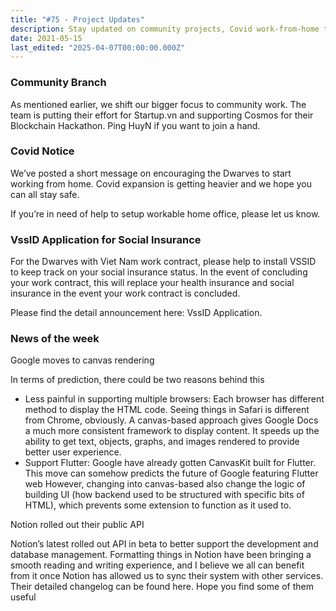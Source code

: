 ```yaml
---
title: "#75 - Project Updates"
description: Stay updated on community projects, Covid work-from-home tips, VssID social insurance app, Google Docs canvas rendering, and Notion’s new public API rollout.
date: 2021-05-15
last_edited: "2025-04-07T00:00:00.000Z"
---
```


### Community Branch

As mentioned earlier, we shift our bigger focus to community work. The team is putting their effort for Startup.vn and supporting Cosmos for their Blockchain Hackathon. Ping HuyN if you want to join a hand.

### Covid Notice

We’ve posted a short message on encouraging the Dwarves to start working from home. Covid expansion is getting heavier and we hope you can all stay safe.

If you’re in need of help to setup workable home office, please let us know.

### VssID Application for Social Insurance

For the Dwarves with Viet Nam work contract, please help to install VSSID to keep track on your social insurance status. In the event of concluding your work contract, this will replace your health insurance and social insurance in the event your work contract is concluded.

Please find the detail announcement here: VssID Application.

### News of the week

Google moves to canvas rendering

In terms of prediction, there could be two reasons behind this

- Less painful in supporting multiple browsers: Each browser has different method to display the HTML code. Seeing things in Safari is different from Chrome, obviously. A canvas-based approach gives Google Docs a much more consistent framework to display content. It speeds up the ability to get text, objects, graphs, and images rendered to provide better user experience.
- Support Flutter: Google have already gotten CanvasKit built for Flutter. This move can somehow predicts the future of Google featuring Flutter web
  However, changing into canvas-based also change the logic of building UI (how backend used to be structured with specific bits of HTML), which prevents some extension to function as it used to.

Notion rolled out their public API

Notion’s latest rolled out API in beta to better support the development and database management. Formatting things in Notion have been bringing a smooth reading and writing experience, and I believe we all can benefit from it once Notion has allowed us to sync their system with other services. Their detailed changelog can be found here. Hope you find some of them useful
